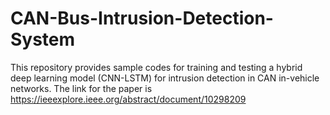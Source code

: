 # CAN-Bus-Intrusion-Detection-System
This repository provides sample codes for training and testing a hybrid deep learning model (CNN-LSTM) for intrusion detection in CAN in-vehicle networks.
The link for the paper is https://ieeexplore.ieee.org/abstract/document/10298209
